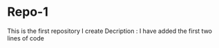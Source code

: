 # Repo-1
This is the first repository I create
Decription : I have added the first two lines of code